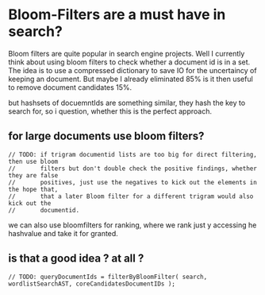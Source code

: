 # Bloom-Filters are a must have in search?

Bloom filters are quite popular in search engine projects. Well I currently think about
using bloom filters to check whether a document id is in a set. The idea is to use a 
compressed dictionary to save IO for the uncertaincy of keeping an document. But maybe 
I already eliminated 85% is it then useful to remove document candidates 15%.

but hashsets of docuemntIds are something similar, they hash the key to search for, so 
i question, whether this is the perfect approach.

## for large documents use bloom filters? 


    // TODO: if trigram documentid lists are too big for direct filtering, then use bloom 
    //       filters but don't double check the positive findings, whether they are false 
    //       positives, just use the negatives to kick out the elements in the hope that, 
    //       that a later Bloom filter for a different trigram would also kick out the 
    //       documentid.

    
we can also use bloomfilters for ranking, where we rank just y accessing he hashvalue and
take it for granted.

## is that a good idea ? at all ? 

    // TODO: queryDocumentIds = filterByBloomFilter( search, wordlistSearchAST, coreCandidatesDocumentIDs );
